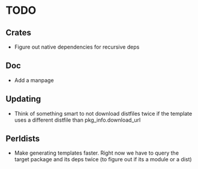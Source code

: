 # TODO

## Crates
* Figure out native dependencies for recursive deps

## Doc
* Add a manpage

## Updating
* Think of something smart to not download distfiles twice if the template uses a different distfile than pkg_info.download_url

## Perldists
* Make generating templates faster. Right now we have to query the target package and its deps twice (to figure out if its a module or a dist)